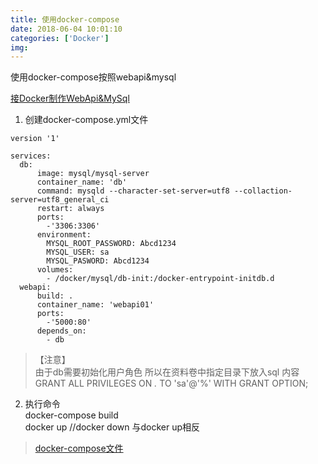 ```yaml
---
title: 使用docker-compose
date: 2018-06-04 10:01:10 
categories: ['Docker']
img:
---
```


使用docker-compose按照webapi&mysql
<!-- more -->

[接Docker制作WebApi&MySql](./05docker-webapi-mysql.html)
1. 创建docker-compose.yml文件  
  ``` docker
  version '1'

  services:
    db:
        image: mysql/mysql-server
        container_name: 'db'
        command: mysqld --character-set-server=utf8 --collaction-server=utf8_general_ci
        restart: always
        ports:
          -'3306:3306'
        environment:
          MYSQL_ROOT_PASSWORD: Abcd1234
          MYSQL_USER: sa
          MYSQL_PASWORD: Abcd1234
        volumes:
          - /docker/mysql/db-init:/docker-entrypoint-initdb.d
    webapi:
        build: .
        container_name: 'webapi01'
        ports:
          -'5000:80'
        depends_on:
          - db
  ```
>【注意】  
由于db需要初始化用户角色 所以在资料卷中指定目录下放入sql 内容  
GRANT ALL PRIVILEGES ON *.* TO 'sa'@'%' WITH GRANT OPTION;  
2. 执行命令     
docker-compose build  
docker up	//docker down 与docker up相反  
> [docker-compose文件](http://pfp2er1o1.bkt.clouddn.com/blog/files/docker/mysql-docker-compose.yml)  